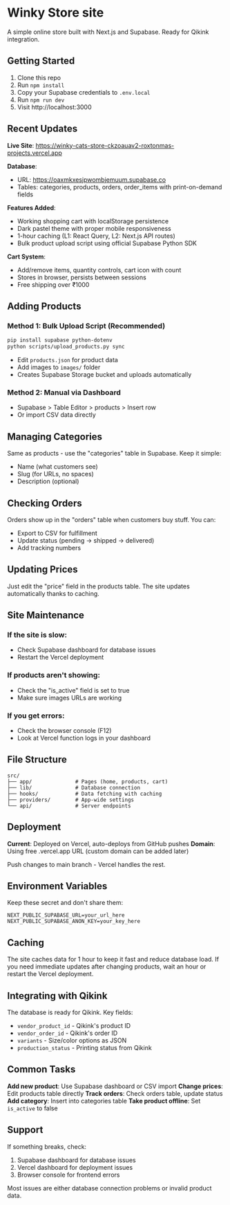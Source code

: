 # Winky Store site

A simple online store built with Next.js and Supabase. Ready for Qikink integration.

## Getting Started

1. Clone this repo
2. Run `npm install`
3. Copy your Supabase credentials to `.env.local`
4. Run `npm run dev`
5. Visit http://localhost:3000

## Recent Updates

**Live Site**: https://winky-cats-store-ckzoauav2-roxtonmas-projects.vercel.app

**Database**:
- URL: https://oaxmkxesjpwombjemuum.supabase.co
- Tables: categories, products, orders, order_items with print-on-demand fields

**Features Added**:
- Working shopping cart with localStorage persistence
- Dark pastel theme with proper mobile responsiveness
- 1-hour caching (L1: React Query, L2: Next.js API routes)
- Bulk product upload script using official Supabase Python SDK

**Cart System**:
- Add/remove items, quantity controls, cart icon with count
- Stores in browser, persists between sessions
- Free shipping over ₹1000

## Adding Products

### Method 1: Bulk Upload Script (Recommended)
```bash
pip install supabase python-dotenv
python scripts/upload_products.py sync
```
- Edit `products.json` for product data
- Add images to `images/` folder
- Creates Supabase Storage bucket and uploads automatically

### Method 2: Manual via Dashboard
- Supabase > Table Editor > products > Insert row
- Or import CSV data directly

## Managing Categories

Same as products - use the "categories" table in Supabase. Keep it simple:
- Name (what customers see)
- Slug (for URLs, no spaces)
- Description (optional)

## Checking Orders

Orders show up in the "orders" table when customers buy stuff. You can:
- Export to CSV for fulfillment
- Update status (pending → shipped → delivered)
- Add tracking numbers

## Updating Prices

Just edit the "price" field in the products table. The site updates automatically thanks to caching.

## Site Maintenance

### If the site is slow:
- Check Supabase dashboard for database issues
- Restart the Vercel deployment

### If products aren't showing:
- Check the "is_active" field is set to true
- Make sure images URLs are working

### If you get errors:
- Check the browser console (F12)
- Look at Vercel function logs in your dashboard

## File Structure

```
src/
├── app/              # Pages (home, products, cart)
├── lib/              # Database connection
├── hooks/            # Data fetching with caching
├── providers/        # App-wide settings
└── api/              # Server endpoints
```

## Deployment

**Current**: Deployed on Vercel, auto-deploys from GitHub pushes
**Domain**: Using free .vercel.app URL (custom domain can be added later)

Push changes to main branch - Vercel handles the rest.

## Environment Variables

Keep these secret and don't share them:
```
NEXT_PUBLIC_SUPABASE_URL=your_url_here
NEXT_PUBLIC_SUPABASE_ANON_KEY=your_key_here
```

## Caching

The site caches data for 1 hour to keep it fast and reduce database load. If you need immediate updates after changing products, wait an hour or restart the Vercel deployment.

## Integrating with Qikink

The database is ready for Qikink. Key fields:
- `vendor_product_id` - Qikink's product ID
- `vendor_order_id` - Qikink's order ID
- `variants` - Size/color options as JSON
- `production_status` - Printing status from Qikink

## Common Tasks

**Add new product**: Use Supabase dashboard or CSV import
**Change prices**: Edit products table directly
**Track orders**: Check orders table, update status
**Add category**: Insert into categories table
**Take product offline**: Set `is_active` to false

## Support

If something breaks, check:
1. Supabase dashboard for database issues
2. Vercel dashboard for deployment issues
3. Browser console for frontend errors

Most issues are either database connection problems or invalid product data.

